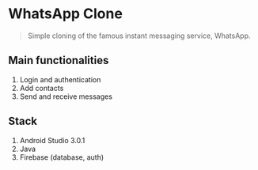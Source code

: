 # WhatsApp Clone

> Simple cloning of the famous instant messaging service, WhatsApp.

## Main functionalities

1. Login and authentication
2. Add contacts 
2. Send and receive messages

## Stack

1. Android Studio 3.0.1
2. Java
3. Firebase (database, auth)
